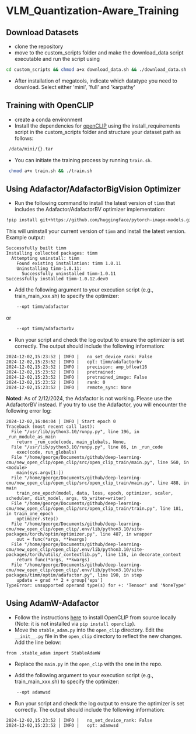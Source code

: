 # VLM_Quantization-Aware_Training

## Download Datasets

- clone the repository
- move to the custom_scripts folder and make the download_data script executable and run the script using

```bash
cd custom_scripts && chmod a+x download_data.sh && ./download_data.sh
```

- After installation of megatools, indicate which datatype you need to download. Select either 'mini', 'full' and 'karpathy'


## Training with OpenCLIP 
- create a conda environment
- Install the dependencies for [openCLIP](https://github.com/mlfoundations/open_clip?tab=readme-ov-file#install) using the install_requirements script in the custom_scripts folder and structure your dataset path as follows:

```bash
 /data/mini/{}.tar 
```

- You can initiate the training process by running `train.sh`.

```bash
 chmod a+x train.sh && ./train.sh
```

## Using Adafactor/AdafactorBigVision Optimizer 
- Run the following command to install the latest version of `timm` that includes the Adafactor/AdafactorBV optimizer implementation:

```bash 
!pip install git+https://github.com/huggingface/pytorch-image-models.git 
```
This will uninstall your current version of `timm` and install the latest version.
Example output:
```
Successfully built timm
Installing collected packages: timm
  Attempting uninstall: timm
    Found existing installation: timm 1.0.11
    Uninstalling timm-1.0.11:
      Successfully uninstalled timm-1.0.11
Successfully installed timm-1.0.12.dev0
```

- Add the following argument to your execution script (e.g., train_main_xxx.sh) to specify the optimizer:
```bash
    --opt timm/adafactor
```
or 
```bash
    --opt timm/adafactorbv 
```
- Run your script and check the log output to ensure the optimizer is set correctly. The output should include the following information:

```
2024-12-02,15:23:52 | INFO |   no_set_device_rank: False
2024-12-02,15:23:52 | INFO |   opt: timm/adafactorbv
2024-12-02,15:23:52 | INFO |   precision: amp_bfloat16
2024-12-02,15:23:52 | INFO |   pretrained: 
2024-12-02,15:23:52 | INFO |   pretrained_image: False
2024-12-02,15:23:52 | INFO |   rank: 0
2024-12-02,15:23:52 | INFO |   remote_sync: None
```

**Noted**: As of 2/12/2024, the Adafactor is not working. Please use the AdafactorBV instead. If you try to use the Adafactor, you will encounter the following error log:
```
2024-12-02,16:04:04 | INFO | Start epoch 0
Traceback (most recent call last):
  File "/usr/lib/python3.10/runpy.py", line 196, in _run_module_as_main
    return _run_code(code, main_globals, None,
  File "/usr/lib/python3.10/runpy.py", line 86, in _run_code
    exec(code, run_globals)
  File "/home/george/Documents/github/deep-learning-cmu/new_open_clip/open_clip/src/open_clip_train/main.py", line 560, in <module>
    main(sys.argv[1:])
  File "/home/george/Documents/github/deep-learning-cmu/new_open_clip/open_clip/src/open_clip_train/main.py", line 488, in main
    train_one_epoch(model, data, loss, epoch, optimizer, scaler, scheduler, dist_model, args, tb_writer=writer)
  File "/home/george/Documents/github/deep-learning-cmu/new_open_clip/open_clip/src/open_clip_train/train.py", line 181, in train_one_epoch
    optimizer.step()
  File "/home/george/Documents/github/deep-learning-cmu/new_open_clip/open_clip/.env/lib/python3.10/site-packages/torch/optim/optimizer.py", line 487, in wrapper
    out = func(*args, **kwargs)
  File "/home/george/Documents/github/deep-learning-cmu/new_open_clip/open_clip/.env/lib/python3.10/site-packages/torch/utils/_contextlib.py", line 116, in decorate_context
    return func(*args, **kwargs)
  File "/home/george/Documents/github/deep-learning-cmu/new_open_clip/open_clip/.env/lib/python3.10/site-packages/timm/optim/adafactor.py", line 190, in step
    update = grad ** 2 + group['eps']
TypeError: unsupported operand type(s) for +: 'Tensor' and 'NoneType'

```

## Using AdamW-Adafactor
- Follow the instructions [here](https://github.com/mlfoundations/open_clip?tab=readme-ov-file#install) to install OpenCLIP from source locally (Note: it is not installed via `pip install openclip`).
- Move the `stable_adam.py` into the `open_clip` directory. Edit the `__init__.py` file in the `open_clip` directory to reflect the new changes. Add the line below:  

```
from .stable_adam import StableAdamW
```

- Replace the `main.py` in the `open_clip` with the one in the repo. 

- Add the following argument to your execution script (e.g., train_main_xxx.sh) to specify the optimizer:
```bash
    --opt adamwsd
```
- Run your script and check the log output to ensure the optimizer is set correctly. The output should include the following information:

```
2024-12-02,15:23:52 | INFO |   no_set_device_rank: False
2024-12-02,15:23:52 | INFO |   opt: adamwsd
```